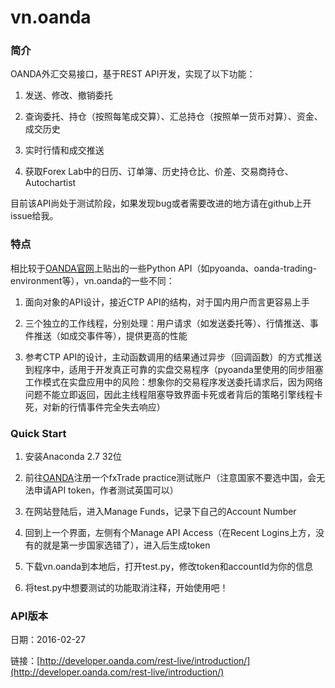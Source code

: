 # vn.oanda

### 简介
OANDA外汇交易接口，基于REST API开发，实现了以下功能：

1. 发送、修改、撤销委托

2. 查询委托、持仓（按照每笔成交算）、汇总持仓（按照单一货币对算）、资金、成交历史

3. 实时行情和成交推送

4. 获取Forex Lab中的日历、订单簿、历史持仓比、价差、交易商持仓、Autochartist

目前该API尚处于测试阶段，如果发现bug或者需要改进的地方请在github上开issue给我。

### 特点
相比较于[OANDA官网](http://developer.oanda.com/rest-live/sample-code/)上贴出的一些Python API（如pyoanda、oanda-trading-environment等），vn.oanda的一些不同：

1. 面向对象的API设计，接近CTP API的结构，对于国内用户而言更容易上手

2. 三个独立的工作线程，分别处理：用户请求（如发送委托等）、行情推送、事件推送（如成交事件等），提供更高的性能

3. 参考CTP API的设计，主动函数调用的结果通过异步（回调函数）的方式推送到程序中，适用于开发真正可靠的实盘交易程序（pyoanda里使用的同步阻塞工作模式在实盘应用中的风险：想象你的交易程序发送委托请求后，因为网络问题不能立即返回，因此主线程阻塞导致界面卡死或者背后的策略引擎线程卡死，对新的行情事件完全失去响应）

### Quick Start
1. 安装Anaconda 2.7 32位

2. 前往[OANDA](http://www.oanda.com)注册一个fxTrade practice测试账户（注意国家不要选中国，会无法申请API token，作者测试英国可以）

3. 在网站登陆后，进入Manage Funds，记录下自己的Account Number

4. 回到上一个界面，左侧有个Manage API Access（在Recent Logins上方，没有的就是第一步国家选错了），进入后生成token

5. 下载vn.oanda到本地后，打开test.py，修改token和accountId为你的信息

6. 将test.py中想要测试的功能取消注释，开始使用吧！

### API版本
日期：2016-02-27

链接：[http://developer.oanda.com/rest-live/introduction/](http://developer.oanda.com/rest-live/introduction/)

